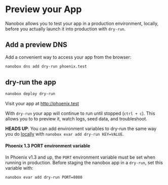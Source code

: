 # Preview your App

Nanobox allows you to test your app in a production environment, locally, before you actually launch it into production with `dry-run`.

## Add a preview DNS
Add a convenient way to access your app from the browser:

```bash
nanobox dns add dry-run phoenix.test
```

## dry-run the app

```bash
nanobox deploy dry-run
```

Visit your app at <a href="http://phoenix.test" target="\_blank">http://phoenix.test</a>

With `dry-run` your app will continue to run until stopped (`ctrl + c`). This allows you to to preview it, watch logs, seed data, and troubleshoot.

**HEADS UP**: You can add environment variables to dry-run the same way you do [locally](/elixir/phoenix/local-evars) with `nanobox evar add dry-run KEY=VALUE`.

#### Phoenix 1.3 PORT environment variable

In Phoenix v1.3 and up, the `PORT` environment variable must be set when running in production. Before staging the nanobox app in a `dry-run`, set this variable with:

```bash
nanobox evar add dry-run PORT=8080
```
